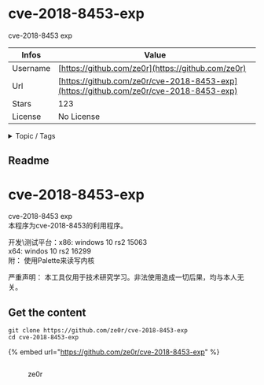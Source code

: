 # cve-2018-8453-exp

cve-2018-8453 exp

| Infos    | Value                                                              |
| -------- | -------------------------------------------------------------------|
| Username | [https://github.com/ze0r](https://github.com/ze0r) |
| Url      | [https://github.com/ze0r/cve-2018-8453-exp](https://github.com/ze0r/cve-2018-8453-exp)                                               |
| Stars    | 123                                                          |
| License  | No License                                                        |

<details>

<summary>Topic / Tags</summary>



</details>

## Readme

# cve-2018-8453-exp
cve-2018-8453 exp  
本程序为cve-2018-8453的利用程序。  

开发\测试平台：x86: windows 10 rs2 15063  
x64: windos 10 rs2 16299  
附： 使用Palette来读写内核

严重声明： 本工具仅用于技术研究学习。非法使用造成一切后果，均与本人无关。



## Get the content

```
git clone https://github.com/ze0r/cve-2018-8453-exp
cd cve-2018-8453-exp
```

{% embed url="https://github.com/ze0r/cve-2018-8453-exp" %}

<figure><img src="https://avatars.githubusercontent.com/u/43227253?v=4" alt=""><figcaption><p>ze0r</p></figcaption></figure>
